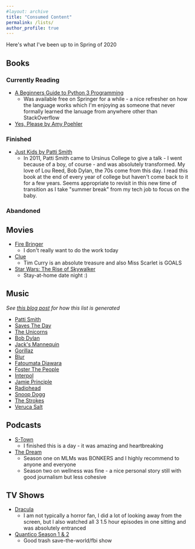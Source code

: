 ```yaml
---
#layout: archive
title: "Consumed Content"
permalink: /lists/
author_profile: true
---
```


Here's what I've been up to in Spring of 2020 

## Books

### Currently Reading

* [A Beginners Guide to Python 3 Programming](https://link.springer.com/book/10.1007%2F978-3-030-20290-3)
    * Was available free on Springer for a while - a nice refresher on how the language works which I'm enjoying as someone that never formally learned the lanuage from anywhere other than StackOverflow
* [Yes, Please by Amy Poehler](https://www.goodreads.com/book/show/20910157-yes-please)


### Finished
* [Just Kids by Patti Smith](https://www.goodreads.com/book/show/341879.Just_Kids)
    * In 2011, Patti Smith came to Ursinus College to give a talk - I went because of a boy, of course - and was absolutely transformed. My love of Lou Reed, Bob Dylan, the 70s come from this day. I read this book at the end of every year of college but haven't come back to it for a few years. Seems appropriate to revisit in this new time of transition as I take "summer break" from my tech  job to focus on the baby.

### Abandoned 

## Movies

* [Fire Bringer](https://www.teamstarkid.com/firebringer)
    * I don't really want to do the work today 
* [Clue](https://en.wikipedia.org/wiki/Clue_(film))
    * Tim Curry is an absolute treasure and also Miss Scarlet is GOALS
* [Star Wars: The Rise of Skywalker](https://en.wikipedia.org/wiki/Star_Wars:_The_Rise_of_Skywalker)
    * Stay-at-home date night :) 

## Music

*See [this blog post](http://mtanco.github.io/recent-artists-list/) for how this list is generated*

* [Patti Smith](https://open.spotify.com/artist/0vYkHhJ48Bs3jWcvZXvOrP)
* [Saves The Day](https://open.spotify.com/artist/5gWhlJBlLQGLOgYWO8lwCU)
* [The Unicorns](https://open.spotify.com/artist/7L5HH5QtkDe7u2hJ1FUKFo)
* [Bob Dylan](https://open.spotify.com/artist/74ASZWbe4lXaubB36ztrGX)
* [Jack's Mannequin](https://open.spotify.com/artist/42aeGx2I3uXINpGqC8L0LD)
* [Gorillaz](https://open.spotify.com/artist/3AA28KZvwAUcZuOKwyblJQ)
* [Blur](https://open.spotify.com/artist/7MhMgCo0Bl0Kukl93PZbYS)
* [Fatoumata Diawara](https://open.spotify.com/artist/4G5ZJny3HvX6Il7eHVfnNC)
* [Foster The People](https://open.spotify.com/artist/7gP3bB2nilZXLfPHJhMdvc)
* [Interpol](https://open.spotify.com/artist/3WaJSfKnzc65VDgmj2zU8B)
* [Jamie Principle](https://open.spotify.com/artist/5obQFNrkFoWB51hm1JTHMw)
* [Radiohead](https://open.spotify.com/artist/4Z8W4fKeB5YxbusRsdQVPb)
* [Snoop Dogg](https://open.spotify.com/artist/7hJcb9fa4alzcOq3EaNPoG)
* [The Strokes](https://open.spotify.com/artist/0epOFNiUfyON9EYx7Tpr6V)
* [Veruca Salt](https://open.spotify.com/artist/2QwJQuBekTA4qF7N7uLHDP)


## Podcasts

* [S-Town](https://stownpodcast.org)
    * I finished this is a day - it was amazing and heartbreaking
* [The Dream](https://www.stitcher.com/podcast/stitcher/the-dream)
    * Season one on MLMs was BONKERS and I highly recommend to anyone and everyone
    * Season two on wellness was fine - a nice personal story still with good journalism but less cohesive

## TV Shows

* [Dracula](https://en.wikipedia.org/wiki/Dracula_(2020_TV_series))
    * I am not typically a horror fan, I did a lot of looking away from the screen, but I also watched all 3 1.5 hour episodes in one sitting and was absolutely entranced
* [Quantico Season 1 & 2](https://en.wikipedia.org/wiki/Quantico_(TV_series))
    * Good trash save-the-world/fbi show
